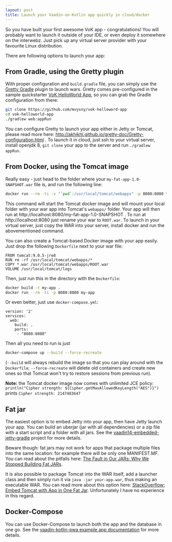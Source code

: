 ```yaml
---
layout: post
title: Launch your Vaadin-on-Kotlin app quickly in cloud/docker
---
```


So you have built your first awesome VoK app - congratulations! You will probably want to launch it outside of your IDE, or even deploy it somewhere on the interwebz. Just pick up any virtual server provider with your favourite Linux distribution.

There are following options to launch your app:

## From Gradle, using the Gretty plugin

With proper configuration and `build.gradle` file, you can simply use the [Gretty Gradle](http://akhikhl.github.io/gretty-doc/Getting-started.html) plugin to launch wars. Gretty comes pre-configured in the sample quickstarter [VoK HelloWorld App](https://github.com/mvysny/vok-helloword-app), so you can grab the Gradle configuration from there:

```bash
git clone https://github.com/mvysny/vok-helloword-app
cd vok-helloworld-app
./gradlew web:appRun
```

You can configure Gretty to launch your app either in Jetty or Tomcat, please read more here: http://akhikhl.github.io/gretty-doc/Gretty-configuration.html . To launch it in cloud, just ssh to your virtual server, install openjdk 8, `git clone` your app to the server and run `./gradlew appRun`.

## From Docker, using the Tomcat image

Really easy - just head to the folder where your `my-fat-app-1.0-SNAPSHOT.war` file is, and run the following line:
```bash
docker run --rm -ti -v "`pwd`:/usr/local/tomcat/webapps" -p 8080:8080 tomcat:9.0.5-jre8
```
This command will start the Tomcat docker image and will mount your local folder with your war app into Tomcat's `webapps/` folder. Your app will then run at http://localhost:8080/my-fat-app-1.0-SNAPSHOT . To run at http://localhost:8080 just rename your war to `ROOT.war`. To launch in your virtual server, just copy the WAR into your server, install docker and run the abovementioned command.

You can also create a Tomcat-based Docker image with your app easily. Just drop the following `Dockerfile` next to your war file:
```docker
FROM tomcat:9.0.5-jre8
RUN rm -rf /usr/local/tomcat/webapps/*
COPY *.war /usr/local/tomcat/webapps/ROOT.war
VOLUME /usr/local/tomcat/logs
```
Then, just run this in the directory with the `Dockerfile`:
```bash
docker build -t my-app .
docker run --rm -ti -p 8080:8080 my-app
```

Or even better, just use `docker-compose.yml`:
```docker
version: '2'
services:
  web:
    build: .
    ports:
     - "8080:8080"
```

Then all you need to run is just
```bash
docker-compose up --build --force-recreate
```
(`--build` will always rebuild the image so that you can play around with the `Dockerfile`; `--force-recreate` will delete old containers and create new ones so that Tomcat won't try to restore sessions from previous run).

**Note:** the Tomcat docker image now comes with unlimited JCE policy: `println("Cipher strength: ${Cipher.getMaxAllowedKeyLength("AES")}")` prints `Cipher strength: 2147483647`

## Fat jar

The easiest option is to embed Jetty into your app, then have Jetty launch your app.
You can build an uberjar (jar with all dependencies) or a zip file with a start script
and a folder with all jars. See the [vaadin14-embedded-jetty-gradle](https://github.com/mvysny/vaadin14-embedded-jetty-gradle)
project for more details.

Beware though: fat jars may not work for apps that package multiple files into the
same location: for example there will be only one MANIFEST.MF. You can read about
the pitfalls here: [The Fault in Our JARs: Why We Stopped Building Fat JARs](https://product.hubspot.com/blog/the-fault-in-our-jars-why-we-stopped-building-fat-jars).

It is also possible to package Tomcat into the WAR itself, add a launcher class and then simply run it
via `java -jar your-app.war`, thus making an executable WAR. You can read more about this option here:
[StackOverflow: Embed Tomcat with App in One Fat Jar](https://stackoverflow.com/questions/13333867/embed-tomcat-with-app-in-one-fat-jar).
Unfortunately I have no experience in this regard.

## Docker-Compose

You can use Docker-Compose to launch both the app and the database in one go.
See the [vaadin-kotlin-pwa example app documentation](https://github.com/mvysny/vaadin-kotlin-pwa)
for more details.
